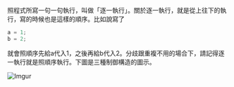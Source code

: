 照程式所寫一句一句執行，叫做「逐一執行」。關於逐一執行，就是從上往下的執行，寫的時候也是這樣的順序。比如說寫了
```cpp
a = 1;
b = 2;
```
就會照順序先給a代入1，之後再給b代入2。分歧跟重複不用的場合下，請記得逐一執行就是照順序執行。下圖是三種制御構造的圖示。

![Imgur](http://i.imgur.com/eHILf66.png)